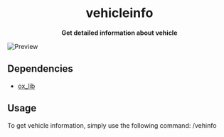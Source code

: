 <h1 align="center">vehicleinfo</h1>

<p align="center">
  <strong>Get detailed information about vehicle</strong>
</p>

![Preview](https://cdn.discordapp.com/attachments/711827512274976819/1226226410591359129/image.png?ex=6623ff56&is=66118a56&hm=aa8304f4b2e3703a550acd7a0c99c4db7234992b6c873665671fb6085ad8e57f&)


## Dependencies
- [ox_lib](https://github.com/overextended/ox_lib)

## Usage
To get vehicle information, simply use the following command:
/vehinfo
